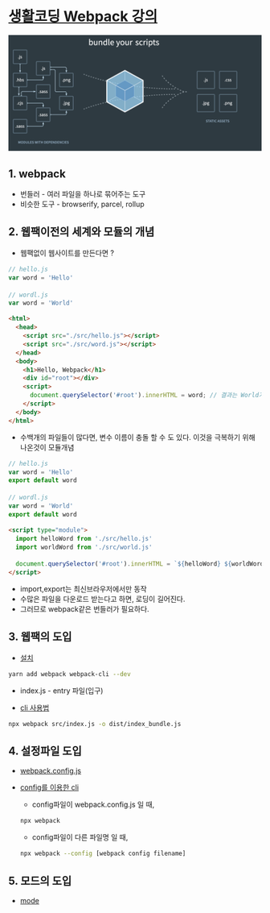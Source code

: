 # [생활코딩 Webpack 강의](https://www.youtube.com/playlist?list=PLuHgQVnccGMChcT9IKopFDoAIoTA-03DA)

![webpack](./assets/webpack.png)

## 1. webpack

* 번들러 - 여러 파일을 하나로 묶어주는 도구
* 비슷한 도구 - browserify, parcel, rollup

## 2. 웹팩이전의 세계와 모듈의 개념

* 웹팩없이 웹사이트를 만든다면 ?
```javascript
// hello.js
var word = 'Hello'

// wordl.js
var word = 'World'
```

```html
<html>
  <head>
    <script src="./src/hello.js"></script>
    <script src="./src/word.js"></script>
  </head>
  <body>
    <h1>Hello, Webpack</h1>
    <div id="root"></div>
    <script>
      document.querySelector('#root').innerHTML = word; // 결과는 World가 나옴
    </script>
  </body>
</html>
```

* 수백개의 파일들이 많다면, 변수 이름이 충돌 할 수 도 있다. 이것을 극복하기 위해 나온것이 모듈개념

```javascript
// hello.js
var word = 'Hello'
export default word

// wordl.js
var word = 'World'
export default word
```

```html
<script type="module">
  import helloWord from './src/hello.js'
  import worldWord from './src/world.js'

  document.querySelector('#root').innerHTML = `${helloWord} ${worldWord}`
</script>
```

* import,export는 최신브라우저에서만 동작
* 수많은 파일을 다운로드 받는다고 하면, 로딩이 길어진다.
* 그러므로 webpack같은 번들러가 필요하다.

## 3. 웹팩의 도입

* [설치](https://webpack.js.org/guides/getting-started/#basic-setup)
```bash
yarn add webpack webpack-cli --dev
```

* index.js - entry 파일(입구)

* [cli 사용법](https://webpack.js.org/api/cli/#usage-without-configuration-file)
```bash
npx webpack src/index.js -o dist/index_bundle.js
```

## 4. 설정파일 도입

* [webpack.config.js](https://webpack.js.org/configuration/#options)

* [config를 이용한 cli](https://webpack.js.org/api/cli/#configuration-options)
  * config파일이 webpack.config.js 일 때,
  ```bash
  npx webpack
  ```

  * config파일이 다른 파일명 일 때,
  ```bash
  npx webpack --config [webpack config filename]
  ```

## 5. 모드의 도입

* [mode](https://webpack.js.org/configuration/mode/)